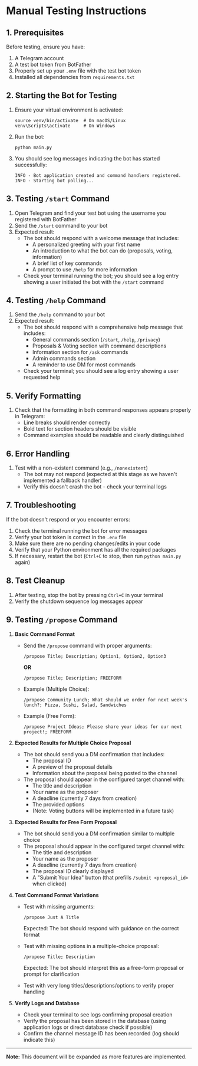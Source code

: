 # Manual Testing Instructions

## 1. Prerequisites

Before testing, ensure you have:
1. A Telegram account
2. A test bot token from BotFather
3. Properly set up your `.env` file with the test bot token
4. Installed all dependencies from `requirements.txt`

## 2. Starting the Bot for Testing

1. Ensure your virtual environment is activated:
   ```
   source venv/bin/activate  # On macOS/Linux
   venv\Scripts\activate     # On Windows
   ```

2. Run the bot:
   ```
   python main.py
   ```

3. You should see log messages indicating the bot has started successfully:
   ```
   INFO - Bot application created and command handlers registered.
   INFO - Starting bot polling...
   ```

## 3. Testing `/start` Command

1. Open Telegram and find your test bot using the username you registered with BotFather
2. Send the `/start` command to your bot
3. Expected result:
   - The bot should respond with a welcome message that includes:
     - A personalized greeting with your first name
     - An introduction to what the bot can do (proposals, voting, information)
     - A brief list of key commands
     - A prompt to use `/help` for more information
   - Check your terminal running the bot; you should see a log entry showing a user initiated the bot with the `/start` command

## 4. Testing `/help` Command

1. Send the `/help` command to your bot
2. Expected result:
   - The bot should respond with a comprehensive help message that includes:
     - General commands section (`/start`, `/help`, `/privacy`)
     - Proposals & Voting section with command descriptions
     - Information section for `/ask` commands
     - Admin commands section
     - A reminder to use DM for most commands
   - Check your terminal; you should see a log entry showing a user requested help

## 5. Verify Formatting

1. Check that the formatting in both command responses appears properly in Telegram:
   - Line breaks should render correctly
   - Bold text for section headers should be visible
   - Command examples should be readable and clearly distinguished

## 6. Error Handling

1. Test with a non-existent command (e.g., `/nonexistent`)
   - The bot may not respond (expected at this stage as we haven't implemented a fallback handler)
   - Verify this doesn't crash the bot - check your terminal logs

## 7. Troubleshooting

If the bot doesn't respond or you encounter errors:

1. Check the terminal running the bot for error messages
2. Verify your bot token is correct in the `.env` file
3. Make sure there are no pending changes/edits in your code
4. Verify that your Python environment has all the required packages
5. If necessary, restart the bot (`Ctrl+C` to stop, then run `python main.py` again)

## 8. Test Cleanup

1. After testing, stop the bot by pressing `Ctrl+C` in your terminal
2. Verify the shutdown sequence log messages appear

## 9. Testing `/propose` Command

1. **Basic Command Format**
   - Send the `/propose` command with proper arguments:
     ```
     /propose Title; Description; Option1, Option2, Option3
     ```
     **OR**
     ```
     /propose Title; Description; FREEFORM
     ```
   - Example (Multiple Choice):
     ```
     /propose Community Lunch; What should we order for next week's lunch?; Pizza, Sushi, Salad, Sandwiches
     ```
   - Example (Free Form):
     ```
     /propose Project Ideas; Please share your ideas for our next project!; FREEFORM
     ```

2. **Expected Results for Multiple Choice Proposal**
   - The bot should send you a DM confirmation that includes:
     - The proposal ID
     - A preview of the proposal details
     - Information about the proposal being posted to the channel
   - The proposal should appear in the configured target channel with:
     - The title and description
     - Your name as the proposer
     - A deadline (currently 7 days from creation)
     - The provided options
     - (Note: Voting buttons will be implemented in a future task)

3. **Expected Results for Free Form Proposal**
   - The bot should send you a DM confirmation similar to multiple choice
   - The proposal should appear in the configured target channel with:
     - The title and description
     - Your name as the proposer
     - A deadline (currently 7 days from creation)
     - The proposal ID clearly displayed
     - A "Submit Your Idea" button (that prefills `/submit <proposal_id>` when clicked)

4. **Test Command Format Variations**
   - Test with missing arguments:
     ```
     /propose Just A Title
     ```
     Expected: The bot should respond with guidance on the correct format
   
   - Test with missing options in a multiple-choice proposal:
     ```
     /propose Title; Description
     ```
     Expected: The bot should interpret this as a free-form proposal or prompt for clarification

   - Test with very long titles/descriptions/options to verify proper handling

5. **Verify Logs and Database**
   - Check your terminal to see logs confirming proposal creation
   - Verify the proposal has been stored in the database (using application logs or direct database check if possible)
   - Confirm the channel message ID has been recorded (log should indicate this)

---

**Note:** This document will be expanded as more features are implemented.

